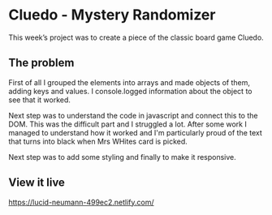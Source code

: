 # Cluedo - Mystery Randomizer

This week’s project was to create a piece of the classic board game Cluedo. 

## The problem

First of all I grouped the elements into arrays and made objects of them, adding keys and values. I console.logged information about the object to see that it worked. 

Next step was to understand the code in javascript and connect this to the DOM. This was the difficult part and I struggled a lot. After some work I managed to understand how it worked and I'm particularly proud of the text that turns into black when Mrs WHites card is picked.

Next step was to add some styling and finally to make it responsive. 

## View it live

https://lucid-neumann-499ec2.netlify.com/
